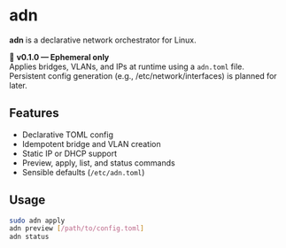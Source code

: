 # adn

**adn** is a declarative network orchestrator for Linux.

🚧 **v0.1.0 — Ephemeral only**  
Applies bridges, VLANs, and IPs at runtime using a `adn.toml` file.  
Persistent config generation (e.g., /etc/network/interfaces) is planned for later.

## Features

- Declarative TOML config
- Idempotent bridge and VLAN creation
- Static IP or DHCP support
- Preview, apply, list, and status commands
- Sensible defaults (`/etc/adn.toml`)

## Usage

```bash
sudo adn apply
adn preview [/path/to/config.toml]
adn status


